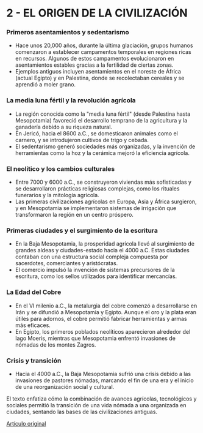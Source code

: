 # 2 - EL ORIGEN DE LA CIVILIZACIÓN

### **Primeros asentamientos y sedentarismo**

- Hace unos 20,000 años, durante la última glaciación, grupos humanos comenzaron a establecer campamentos temporales en regiones ricas en recursos. Algunos de estos campamentos evolucionaron en asentamientos estables gracias a la fertilidad de ciertas zonas.
- Ejemplos antiguos incluyen asentamientos en el noreste de África (actual Egipto) y en Palestina, donde se recolectaban cereales y se aprendió a moler grano.

### **La media luna fértil y la revolución agrícola**

- La región conocida como la "media luna fértil" (desde Palestina hasta Mesopotamia) favoreció el desarrollo temprano de la agricultura y la ganadería debido a su riqueza natural.
- En Jericó, hacia el 8600 a.C., se domesticaron animales como el carnero, y se introdujeron cultivos de trigo y cebada.
- El sedentarismo generó sociedades más organizadas, y la invención de herramientas como la hoz y la cerámica mejoró la eficiencia agrícola.

### **El neolítico y los cambios culturales**

- Entre 7000 y 6000 a.C., se construyeron viviendas más sofisticadas y se desarrollaron prácticas religiosas complejas, como los rituales funerarios y la mitología agrícola.
- Las primeras civilizaciones agrícolas en Europa, Asia y África surgieron, y en Mesopotamia se implementaron sistemas de irrigación que transformaron la región en un centro próspero.

### **Primeras ciudades y el surgimiento de la escritura**

- En la Baja Mesopotamia, la prosperidad agrícola llevó al surgimiento de grandes aldeas y ciudades-estado hacia el 4000 a.C. Estas ciudades contaban con una estructura social compleja compuesta por sacerdotes, comerciantes y aristócratas.
- El comercio impulsó la invención de sistemas precursores de la escritura, como los sellos utilizados para identificar mercancías.

### **La Edad del Cobre**

- En el VI milenio a.C., la metalurgia del cobre comenzó a desarrollarse en Irán y se difundió a Mesopotamia y Egipto. Aunque el oro y la plata eran útiles para adornos, el cobre permitió fabricar herramientas y armas más eficaces.
- En Egipto, los primeros poblados neolíticos aparecieron alrededor del lago Moeris, mientras que Mesopotamia enfrentó invasiones de nómadas de los montes Zagros.

### **Crisis y transición**

- Hacia el 4000 a.C., la Baja Mesopotamia sufrió una crisis debido a las invasiones de pastores nómadas, marcando el fin de una era y el inicio de una reorganización social y cultural.

El texto enfatiza cómo la combinación de avances agrícolas, tecnológicos y sociales permitió la transición de una vida nómada a una organizada en ciudades, sentando las bases de las civilizaciones antiguas.

[Artículo original](https://www.uv.es/ivorra/Historia/Historia_Antigua/civilizacion.htm)
